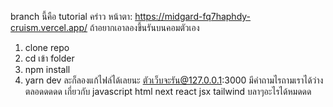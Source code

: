 branch นี้คือ tutorial คร่าว
หน้าตา: https://midgard-fq7haphdy-cruism.vercel.app/
ถ้าอยากเอาลองขึ้นรันบนคอมตัวเอง
1. clone repo
2. cd เข้า folder
3. npm install
4. yarn dev
ละก็ลองแก้ไฟล์ได้เลยนะ ตัวเว็บจะรัน@127.0.0.1:3000 มีคำถามไรถามเราได้ว่างตลอดดดดด เกี่ยวกับ javascript html next react jsx tailwind บลาๆอะไรได้หมดดด
